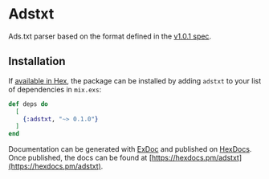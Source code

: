# Adstxt

Ads.txt parser based on the format defined in the [v1.0.1 spec](https://iabtechlab.com/wp-content/uploads/2017/09/IABOpenRTB_Ads.txt_Public_Spec_V1-0-1.pdf).

## Installation

If [available in Hex](https://hex.pm/docs/publish), the package can be installed
by adding `adstxt` to your list of dependencies in `mix.exs`:

```elixir
def deps do
  [
    {:adstxt, "~> 0.1.0"}
  ]
end
```

Documentation can be generated with [ExDoc](https://github.com/elixir-lang/ex_doc)
and published on [HexDocs](https://hexdocs.pm). Once published, the docs can
be found at [https://hexdocs.pm/adstxt](https://hexdocs.pm/adstxt).

